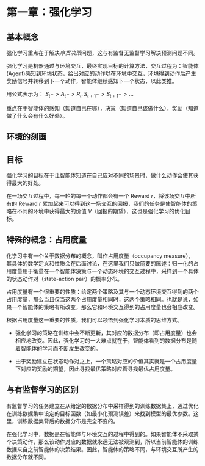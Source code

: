 # 第一章：强化学习

## 基本概念

强化学习重点在于解决*序贯决策*问题，这与有监督无监督学习解决预测问题不同。

强化学习是机器通过与环境交互，最终实现目标的计算方法，交互过程为：智能体(Agent)感知到环境状态，给出对应的动作以在环境中交互，环境得到动作后产生奖励信号并转移到下一个动作，智能体继续感知下一个状态，以此类推。

用公式表示为：
$S_t -> A_t -> R_t, S_{t+1} -> S_{t+1} -> ...$

重点在于智能体的感知（知道自己在哪），决策（知道自己该做什么），奖励（知道做了什么会有什么好处）。

## 环境的刻画

## 目标

强化学习的目标在于让智能体知道在自己应对不同的场景时，做什么动作会使其获得最大的好处。

在一场交互过程中，每一轮的每一个动作都会有一个 Reward $r$，将该场交互中所有的 Reward $r$ 累加起来可以得到这一场交互的回报，我们的任务是使智能体的策略在不同的环境中获得最大的价值 $V$（回报的期望），这也是强化学习的优化目标。

## 特殊的概念：占用度量

化学习中有一个关于数据分布的概念，叫作占用度量（occupancy measure），其具体的数学定义和性质会在后面讨论，在这里我们只做简要的陈述：归一化的占用度量用于衡量在一个智能体决策与一个动态环境的交互过程中，采样到一个具体的状态动作对（state-action pair）的概率分布。

占用度量有一个很重要的性质：给定两个策略及其与一个动态环境交互得到的两个占用度量，那么当且仅当这两个占用度量相同时，这两个策略相同。也就是说，如果一个智能体的策略有所改变，那么它和环境交互得到的占用度量也会相应改变。

根据占用度量这一重要的性质，我们可以领悟到强化学习本质的思维方式。

* 强化学习的策略在训练中会不断更新，其对应的数据分布（即占用度量）也会相应地改变。因此，强化学习的一大难点就在于，智能体看到的数据分布是随着智能体的学习而不断发生改变的。

* 由于奖励建立在状态动作对之上，一个策略对应的价值其实就是一个占用度量下对应的奖励的期望，因此寻找最优策略对应着寻找最优占用度量。

## 与有监督学习的区别

有监督学习的任务建立在从给定的数据分布中采样得到的训练数据集上，通过优化在训练数据集中设定的目标函数（如最小化预测误差）来找到模型的最优参数。这里，训练数据集背后的数据分布是完全不变的。

在强化学习中，数据是在智能体与环境交互的过程中得到的。如果智能体不采取某个决策动作，那么该动作对应的数据就永远无法被观测到，所以当前智能体的训练数据来自之前智能体的决策结果。因此，智能体的策略不同，与环境交互所产生的数据分布就不同。


